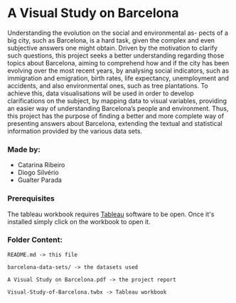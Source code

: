 # A Visual Study on Barcelona

Understanding the evolution on the social and environmental as- pects of a big city, such as Barcelona, is a hard task, given the complex and even subjective answers one might obtain. Driven by the motivation to clarify such questions, this project seeks a better understanding regarding those topics about Barcelona, aiming to comprehend how and if the city has been evolving over the most recent years, by analysing social indicators, such as immigration and emigration, birth rates, life expectancy, unemployment and accidents, and also environmental ones, such as tree plantations. To achieve this, data visualisations will be used in order to develop clarifications on the subject, by mapping data to visual variables, providing an easier way of understanding Barcelona’s people and environment. Thus, this project has the purpose of finding a better and more complete way of presenting answers about Barcelona, extending the textual and statistical information provided by the various data sets.

### Made by:

* Catarina Ribeiro
* Diogo Silvério
* Gualter Parada

### Prerequisites

The tableau workbook requires [Tableau](https://www.tableau.com/en-gb) software to be open. Once it's installed simply click on the workbook to open it.

### Folder Content:
```
README.md -> this file

barcelona-data-sets/ -> the datasets used

A Visual Study on Barcelona.pdf -> the project report

Visual-Study-of-Barcelona.twbx -> Tableau workbook
```
